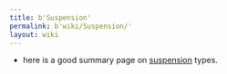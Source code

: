 ```yaml
---
title: b'Suspension'
permalink: b'wiki/Suspension/'
layout: wiki
---
```


-   here is a good summary page on
    [suspension](http://www.chris-longhurst.com/carbibles/index.html?menu.html&suspension_bible.html)
    types.
